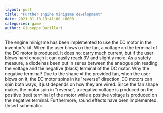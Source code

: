 ```yaml
---  
layout: post  
title: "Further engine minigame development"  
date: 2021-01-18 19:41:00 +0000  
categories: game
author: Giuseppe Barillari  
---  
```


The engine minigame has been implemented to use the DC motor in the inventor's kit. When the user blows on the fan, a voltage on the terminal of the DC motor is produced. It does not carry much current, but if the user blows hard enough it can easily reach 3V and slightly more. As a safety measure, a diode has been put in series between the analogue pin reading the voltage and the negative (black) terminal of the DC motor. Why the negative terminal? Due to the shape of the provided fan, when the user blows on it, the DC motor spins in its "reverse" direction. DC motors can spin both ways, it just depends on how they are wired. Since the fan shape makes the motor spin in "reverse", a negative voltage is produced on the positive (red) terminal of the motor while a positive voltage is produced on the negative terminal. Furthermore, sound effects have been implemented. (Insert schematic)

